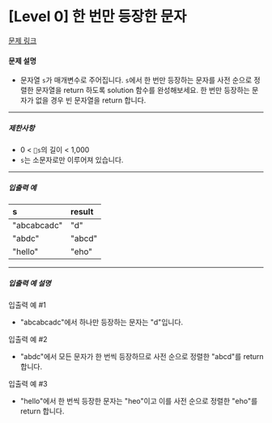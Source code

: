 # [Level 0] 한 번만 등장한 문자

[문제 링크](https://school.programmers.co.kr/learn/courses/30/lessons/120896)

#### 문제 설명

- 문자열 ```s```가 매개변수로 주어집니다. ```s```에서 한 번만 등장하는 문자를 사전 순으로 정렬한 문자열을 return 하도록 solution 함수를 완성해보세요. 한 번만 등장하는 문자가 없을 경우 빈 문자열을 return 합니다.

---

##### 제한사항

- 0 < ```s```의 길이 < 1,000
- ```s```는 소문자로만 이루어져 있습니다.

---

##### 입출력 예

|s|result|
|:---|:---|
|"abcabcadc"|"d"|
|"abdc"|"abcd"|
|"hello"|"eho"|

---

##### 입출력 예 설명

입출력 예 #1

- "abcabcadc"에서 하나만 등장하는 문자는 "d"입니다.

입출력 예 #2

- "abdc"에서 모든 문자가 한 번씩 등장하므로 사전 순으로 정렬한 "abcd"를 return 합니다.

입출력 예 #3

- "hello"에서 한 번씩 등장한 문자는 "heo"이고 이를 사전 순으로 정렬한 "eho"를 return 합니다.
